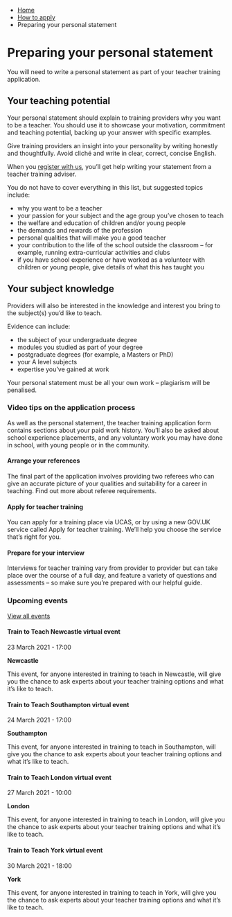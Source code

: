 *   [Home](/)
*   [How to apply](/how-to-apply-for-teacher-training)
*   Preparing your personal statement

Preparing your personal statement
=================================

You will need to write a personal statement as part of your teacher training application.

Your teaching potential
-----------------------

Your personal statement should explain to training providers why you want to be a teacher. You should use it to showcase your motivation, commitment and teaching potential, backing up your answer with specific examples.

Give training providers an insight into your personality by writing honestly and thoughtfully. Avoid cliché and write in clear, correct, concise English.

When you [register with us](https://register.getintoteaching.education.gov.uk/register), you’ll get help writing your statement from a teacher training adviser.

You do not have to cover everything in this list, but suggested topics include:

*   why you want to be a teacher
*   your passion for your subject and the age group you’ve chosen to teach
*   the welfare and education of children and/or young people
*   the demands and rewards of the profession
*   personal qualities that will make you a good teacher
*   your contribution to the life of the school outside the classroom – for example, running extra-curricular activities and clubs
*   if you have school experience or have worked as a volunteer with children or young people, give details of what this has taught you

Your subject knowledge
----------------------

Providers will also be interested in the knowledge and interest you bring to the subject(s) you’d like to teach.

Evidence can include:

*   the subject of your undergraduate degree
*   modules you studied as part of your degree
*   postgraduate degrees (for example, a Masters or PhD)
*   your A level subjects
*   expertise you’ve gained at work

Your personal statement must be all your own work – plagiarism will be penalised.

### Video tips on the application process

As well as the personal statement, the teacher training application form contains sections about your paid work history. You’ll also be asked about school experience placements, and any voluntary work you may have done in school, with young people or in the community. 

[](https://getintoteaching.education.gov.uk/how-to-apply-for-teacher-training/arranging-your-teacher-training-references)

#### Arrange your references

The final part of the application involves providing two referees who can give an accurate picture of your qualities and suitability for a career in teaching. Find out more about referee requirements.

[](https://getintoteaching.education.gov.uk/how-to-apply-for-teacher-training/applying-through-ucas-teacher-training)

#### Apply for teacher training

You can apply for a training place via UCAS, or by using a new GOV.UK service called Apply for teacher training. We’ll help you choose the service that’s right for you.

[](https://getintoteaching.education.gov.uk/post-teacher-training-application/preparing-for-your-teacher-training-interview)

#### Prepare for your interview

Interviews for teacher training vary from provider to provider but can take place over the course of a full day, and feature a variety of questions and assessments – so make sure you’re prepared with our helpful guide.

### Upcoming events

[View all events](/teaching-events)

[](/teaching-events/train-to-teach-events/train-to-teach-newcastle-virtual-event-230321)

#### Train to Teach Newcastle virtual event

23 March 2021 - 17:00

**Newcastle**

This event, for anyone interested in training to teach in Newcastle, will give you the chance to ask experts about your teacher training options and what it’s like to teach.

[](/teaching-events/train-to-teach-events/train-to-teach-southampton-virtual-event-240321)

#### Train to Teach Southampton virtual event

24 March 2021 - 17:00

**Southampton**

This event, for anyone interested in training to teach in Southampton, will give you the chance to ask experts about your teacher training options and what it’s like to teach.

[](/teaching-events/train-to-teach-events/train-to-teach-london-virtual-event-270321)

#### Train to Teach London virtual event

27 March 2021 - 10:00

**London**

This event, for anyone interested in training to teach in London, will give you the chance to ask experts about your teacher training options and what it’s like to teach.

[](/teaching-events/train-to-teach-events/train-to-teach-york-virtual-event-300321)

#### Train to Teach York virtual event

30 March 2021 - 18:00

**York**

This event, for anyone interested in training to teach in York, will give you the chance to ask experts about your teacher training options and what it’s like to teach.
